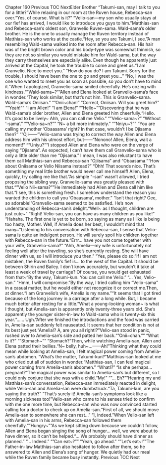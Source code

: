 Chapter 160 Previous TOC NextElder Brother “Takumi-san, may I talk to you for a little?”While relaxing in our room at the Ruven house, Rebecca-san over.“Yes, of course. What is it?” “Velio-san—my son who usually stays at our fief has arrived, I would like to introduce you guys to him.”Matthias-san and Rebecca-san’s oldest son, Granvelio Ruven-sama. Wald-sama’s older brother. He is the one to usually manage the Ruven territory instead of Matthias-san who works at the castle.“Hey, so you are Takumi, I see.”A man resembling Wald-sama walked into the room after Rebecca-san. His hair was of the bright brown color and his body-type was somewhat thinnish, so they are not so similar you would mistake him for Wald-sama, but the way they carry themselves are especially alike. Even though he apparently just arrived at the Capital, he took the trouble to come and greet us.“I am Granvelio. Nice to meet you.” “How do you do? I am Takumi. Sorry for the trouble, I should have been the one to go and greet you…” “No, I was the one who wanted to meet you as soon as possible, so you don’t have to mind it.”When I apologized, Granvelio-sama smiled cheerfully. He’s oozing with kindness.“”Wald-sama~?””Allen and Elena looked at Granvelio-sama’s face in wonder.“They look similar, but that’s not him. This is Granvelio-sama. Wald-sama’s Oniisan.” “”Onii~chan!” “Correct, Oniisan. Will you greet him?” “”Yeah!”” “I am Allen!” “I am Elena!” “”Hello~””Discovering that he was Wald-sama’s older brother, Allen and Elena greeted him cheerfully.“Hello. It’s good to be lively~ Ahh, you can call me Velio.” “”Velio-sama~?” “Without ‘-sama’.” “”Velio-sa~n?”” “N~ a bit more intimately.” “”Nniyu~?”” “You are calling my mother ‘Obaasama’ right? In that case, wouldn’t I be Ojisama then?” “”Oji——”Velio-sama was trying to correct the way Allen and Elena address him with his utmost effort, but——“Nonono! Allen, Elena, wait a moment!” “”Uniyu?””I stopped Allen and Elena who were on the verge of saying “Ojisama”. As expected, I can’t have them call Granvelio-sama who is only a little older than me “Ojisama.” I mean, I was also reluctant to have them call Matthias-san and Rebecca-san “Ojiisama” and “Obaasama.”“How about Oniisama or Velio Niisama instead?” “Ohh! That sounds nice. That’s something my real little brother would never call me himself! Allen, Elena, quickly, try calling me like that.”As simple “-san” wasn’t allowed, I tried proposing the sibling way. Granvelio-sama was greatly pleased with that.“”Velio Nii~sama?””He immediately had Allen and Elena call him like that.“I see, this is something fresh. I somehow understand the reason you wanted the children to call you ‘Obaasama’, mother.” “Isn’t that right? Gee, so adorable!”Granvelio-sama seemed to be satisfied. He’s now understanding of Rebecca-san’s delight.“Well~ as I thought, children are just cute~” “Right! Velio-san, you can have as many children as you like!” “Hahaha. The first one is yet to be born, so saying as many as I like is being too hasty, Mother. Well, if Amelia does her best, I wouldn’t mind that many~”Listening to his conversation with Rebecca-san, I sense that Velio-sama is quite an indulgent person. He will surely spoil his children together with Rebecca-san in the future.“Errr… have you not come together with your wife, Granvelio-sama?” “Ahh, Amelia—my wife is unfortunately not feeling well after the traveling, so she’s currently resting. She will have dinner with us, so I will introduce you then.” “Yes, please do so.”If I am not mistaken, the Ruven family’s fief is… to the west of the Capital. It should be between Shirin and Bailey. I don’t know accurately, but wouldn’t it take at least a week of travel by carriage? Of course, you would get exhausted from that~“By the way, Takumi-kun. You can call me Velio.” “… Yes, Velio-san.” “Hmm, I will compromise.”By the way, I tried calling him “Velio-sama” in a casual matter, but he would either not recognize it or correct me.Then, at dinner.“I am Granvelio’s wife, Amelia is my name.”“It seems that I got tired because of the long journey in a carriage after a long while. But, I became much better after resting for a little.”What a young-looking woman~ is what I thought, but Amelia-san is apparently only twenty-three years old. She’s apparently the younger sister-in-law to Wald-sama who is twenty-six this year.“…… Ugh.”After we finished the introductions and the food was carried in, Amelia-san suddenly felt nauseated. It seems that her condition is not at its best just yet.“Amelia!? A, are you all right!?”Velio-san stood in panic, rushed over to Amelia-san’s side and patted her back.“”Onii~chan.”” “What is it?” “”Stomach~”” “Stomach?”Then, while watching Amelia-san, Allen and Elena patted their bellies.“N~ belly, huh~…——Ah!”Thinking what they could mean while looking at Amelia-san, I felt magical power coming from Amelia-san’s abdomen. “What’s the matter, Takumi-kun?”Matthias-san looked at me who cried out all of sudden in wonder.“Matthias-san, I can feel magical power coming from Amelia-san’s abdomen.” “What!?” “Is she perhaps… pregnant?”The magical power was similar to Amelia-san’s but different, so I could only conjure that she was with a child.“My!” “”… Eh?””Hearing my and Matthias-san’s conversation, Rebecca-san immediately reacted in delight, while Velio-san and Amelia-san were dumbstruck.“Ta, Takumi-kun, are you saying the truth?” “That’s surely it! Amelia-san’s symptoms look like a morning sickness too!”Velio-san who came to his senses tried to confirm with me one more time, but Rebecca-san who was now convinced started calling for a doctor to check up on Amelia-san.“First of all, we should move Amelia-san to somewhere she can rest…” “I, indeed.”When Velio-san left with Amelia-san in his arms, Rebecca-san followed them cheerfully.“”Hungry~””As we kept sitting down because we couldn’t follow, Allen and Elena began singing the song of hunger… well, we were about to have dinner, so it can’t be helped.“… We probably should have dinner as planned.” “… Indeed.” “”Can eat~?”” “Yeah, go ahead.” “”Let’s eat~!””The Father-in-law Matthias-san also hesitated to follow after them, so he answered to Allen and Elena’s song of hunger. We quietly had our meal while the Ruven family became busy instantly. Previous TOC Next